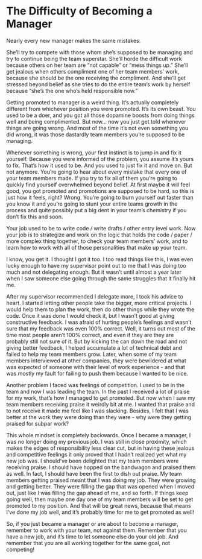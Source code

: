 # The Difficulty of Becoming a Manager

Nearly every new manager makes the same mistakes.

She’ll try to compete with those whom she’s supposed to be managing and try to continue being the team superstar. She’ll horde the difficult work because others on her team are “not capable” or “mess things up.” She’ll get jealous when others compliment one of her team members’ work, because she should be the one receiving the compliment. And she’ll get stressed beyond belief as she tries to do the entire team’s work by herself because “she’s the one who’s held responsible now.”

Getting promoted to manager is a weird thing. It’s actually completely different from whichever position you were promoted. It’s its own beast. You used to be a doer, and you got all those dopamine boosts from doing things well and being complimented. But now… now you just get told whenever things are going wrong. And most of the time it’s not even something you did wrong, it was those dastardly team members you’re supposed to be managing. 

Whenever something is wrong, your first instinct is to jump in and fix it yourself. Because you were informed of the problem, you assume it’s yours to fix. That’s how it used to be. And you used to just fix it and move on. But not anymore. You’re going to hear about every mistake that every one of your team members made. If you try to fix all of them you’re going to quickly find yourself overwhelmed beyond belief. At first maybe it will feel good, you got promoted and promotions are supposed to be hard, so this is just how it feels, right? Wrong. You’re going to burn yourself out faster than you know it and you’re going to stunt your entire teams growth in the process and quite possibly put a big dent in your team’s chemistry if you don’t fix this and soon. 

Your job used to be to write code / write drafts / other entry level work. Now your job is to strategize and work on the logic that holds the code / paper / more complex thing together, to check your team members’ work, and to learn how to work with all of those personalities that make up your team. 

I know, you get it. I thought I got it too. I too read things like this, I was even lucky enough to have my supervisor point out to me that I was doing too much and not delegating enough. But it wasn’t until almost a year later when I saw someone else going through the same struggles that it finally hit me. 

After my supervisor recommended I delegate more, I took his advice to heart. I started letting other people take the bigger, more critical projects. I would help them to plan the work, then do other things while they wrote the code. Once it was done I would check it, but I wasn’t good at giving constructive feedback. I was afraid of hurting people’s feelings and wasn’t sure that my feedback was even 100% correct. Well, it turns out most of the time most people aren’t 100% correct, and even if they are they are probably still not sure of it. But by kicking the can down the road and not giving better feedback, I helped accumulate a lot of technical debt and failed to help my team members grow. Later, when some of my team members interviewed at other companies, they were bewildered at what was expected of someone with their level of work experience - and that was mostly my fault for failing to push them because I wanted to be nice. 

Another problem I faced was feelings of competition. I used to be in the team and now I was leading the team. In the past I received a lot of praise for my work, that’s how I managed to get promoted. But now when I saw my team members receiving praise it weirdly bit at me. I wanted that praise and to not receive it made me feel like I was slacking. Besides, I felt that I was better at the work they were doing than they were - why were they getting praised for subpar work? 

This whole mindset is completely backwards. Once I became a manager, I was no longer doing my previous job. I was still in close proximity, which makes the edges of responsibility less clear cut, but in having these jealous and competitive feelings it only proved that I hadn’t realized yet what my new job was. I should’ve been delighted that my team members were receiving praise. I should have hopped on the bandwagon and praised them as well. In fact, I should have been the first to dish out praise. My team members getting praised meant that I was doing my job. They were growing and getting better. They were filling the gap that was opened when I moved out, just like I was filling the gap ahead of me, and so forth. If things keep going well, then maybe one day one of my team members will be set to get promoted to my position. And that will be great news, because that means I’ve done my job well, and it’s probably time for me to get promoted as well! 

So, if you just became a manager or are about to become a manager, remember to work with your team, not against them. Remember that you have a new job, and it’s time to let someone else do your old job. And remember that you are all working together for the same goal, not competing! 

